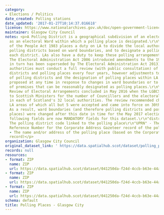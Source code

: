 ```yaml
---
category:
- Elections / Politics
date_created: Polling stations
date_updated: '2017-01-27T10:14:37.016618'
license: https://www.nationalarchives.gov.uk/doc/open-government-licence/version/3/
maintainer: Glasgow City Council
notes: <p>A Polling District is a geographical subdivision of an electoral area such
  as an electoral Ward within which a polling place is designated.\r\n\r\nThe Representation
  of the People Act 1983 places a duty on LA to divide the local authority area into
  polling districts based on ward boundaries, and to designate a polling place for
  each district. LAs also have a duty to keep these polling arrangements under review.
  The Electoral Administration Act 2006 introduced amendments to the 1983 Act (which
  in turn has been superseded by The Electoral Administration Act 2013). Now local
  authorities must conduct a full review (with public consultation) of its polling
  districts and polling places every four years, however adjustments to the boundaries
  of polling districts and the designation of polling places within LA wards can be
  proposed at any time in response to changes in ward boundaries or to the availability
  of premises that can be reasonably designated as polling places.\r\n\r\nThe Fifth
  Review of Electoral Arrangements concluded in May 2016 when the LGBCS made recommendations
  to Scottish Ministers for the number of Councillors and the electoral ward boundaries
  in each of Scotland's 32 local authorities. The review recommended changes in 30
  LA areas of which all but 5 were accepted and came into force on 30th Sept 2016.
  As a result, ward boundaries (and therefore polling districts and possibly polling
  places) were changed after this date in time for the May 2017 elections.\r\n\r\nThe
  following fields are now MANDATORY fields for this dataset.\r\n"district_code" -
  The polling district code linked to the polling place\r\n"UPRN" - The Unique Property
  Reference Number for the Corporate Address Gazeteer record of the polling place\r\n"polling_place"
  - The name and/or address of the polling place (based on the Corporate Address Gazeteer
  record)</p>
organization: Glasgow City Council
original_dataset_link: ' https://data.spatialhub.scot/dataset/polling_places-gc'
records: null
resources:
- format: ZIP
  name: ZIP
  url: https://data.spatialhub.scot/dataset/041250da-f24d-4ccb-b63e-44ac9f737cdc/resource/f994ede6-0c41-46af-a8d9-2e5c47103734/download/pollingstationsgcc.zip
- format: ZIP
  name: ZIP
  url: https://data.spatialhub.scot/dataset/041250da-f24d-4ccb-b63e-44ac9f737cdc/resource/b47ab57e-8d3c-445a-ae18-d3ed349dd2a6/download/polling_locations.zip
- format: ZIP
  name: ZIP
  url: https://data.spatialhub.scot/dataset/041250da-f24d-4ccb-b63e-44ac9f737cdc/resource/f8c69f46-aef4-4ecd-bc1b-50799243b9e5/download/polling_locations.zip
schema: default
title: Polling Places - Glasgow City
---
```

